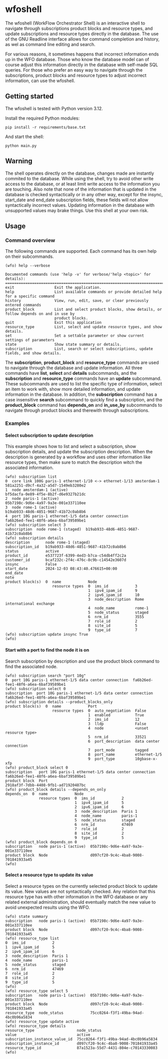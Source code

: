 # wfoshell

The wfoshell (WorkFlow Orchestrator Shell) is an interactive shell to navigate
through subscriptions product blocks and resource types, and update
subscriptions and resource types directly in the database. The use of the GNU
Readline interface allows for command completion and history, as wel as command
line editing and search.

For various reasons, it sometimes happens that incorrect information ends up in
the WFO database. Those who know the database model can of course adjust this
information directly in the database with self-made SQL queries. For those who
prefer an easy way to navigate through the subscriptions, product blocks and
resource types to adjust incorrect information, can use the wfoshell.

## Getting started

The wfoshell is tested with Python version 3.12.

Install the required Python modules:

```shell
pip install -r requirements/base.txt
```

And start the shell:

```shell
python main.py
```

## Warning

The shell operates directly on the database, changes made are instantly
commited to the database. While using the shell, try to avoid other write
access to the database, or at least limit write access to the information you
are touching. Also note that none of the information that is updated in the
database is checked syntactically or in any other way, except for the insync,
start_date and end_date subscription fields, these fields will not allow
syntactically incorrect values.  Updating information in the database with
unsupported values may brake things. Use this shell at your own risk.

## Usage

### Command overview

The following commands are supported. Each command has its own help on their
subcommands.

```text
(wfo) help --verbose

Documented commands (use 'help -v' for verbose/'help <topic>' for details):
======================================================================================================
exit                  Exit the application.
help                  List available commands or provide detailed help for a specific command
history               View, run, edit, save, or clear previously entered commands
product_block         List and select product blocks, show details, or follow depends on and in use by
                      product blocks.
quit                  Exit this application
resource_type         List, select and update resource types, and show details.
set                   Set a settable parameter or show current settings of parameters
state                 Show state summary or details.
subscription          List, search or select subscriptions, update fields, and show details.
```

The **subscription**, **product_block** and **resource_type** commands are used
to navigate through the database and update information. All three commands
have **list**, **select** and **details** subcommands, and the **subscription**
and **resource_type** commands have an **update** subcommand. These subcommands
are used to list the specific type of information, select an item to work with,
show more detailed information, and update information in the database. In
addition, the **subscription** command has a case insensitive **search**
subcommand to quickly find a subscription, and the **product_block** command
has **depends_on** and **in_use_by** subcommands to navigate through product
blocks and therewith through subscriptions.

### Examples

#### Select subscription to update description

This example shows how to list and select a subscription, show subscription
details, and update the subscription description. When the description is
generated by a workflow and uses other information like resource types, then
make sure to match the description witch the associated information.

```text
(wfo) subscription list
0  core link 100G paris-1 ethernet-1/10 <-> ethernet-1/13 amsterdam-1  581a2251-d9cf-4a32-a5d7-1549eb3280e2
1  node amsterdam-1 (active)                                           bf5dacfa-0e89-4f5e-8b2f-d6e9327b21dc
2  node paris-1 (active)                                               05b7198c-9d6e-4a97-9a3e-001e337110ee
3  node rome-1 (active)                                                b19ab933-48d6-4851-9687-41b72c0ab8b6
4  port 10G paris-1 ethernet-1/5 data center connection                fa6b26ed-fee1-48f6-a6ea-6baf39589be1
(wfo) subscription select 3
subscription  node rome-1 (staged)  b19ab933-48d6-4851-9687-41b72c0ab8b6
(wfo) subscription details
description       node rome-1 (staged)
subscription_id   b19ab933-48d6-4851-9687-41b72c0ab8b6
status            active
product_id        e537723f-6399-4ed3-b7ca-c54db4ff2c2a
customer_id       bcaf232c-2f4c-476c-8c9b-c14542e3607d
insync            False
start_date        2024-12-03 08:43:40.476615+00:00
end_date
note
product block(s)  0  name            Node
                     resource types  0  ims_id            3
                                     1  ipv4_ipam_id      9
                                     2  ipv6_ipam_id      10
                                     3  node_description  Rome international exchange
                                     4  node_name         rome-1
                                     5  node_status       staged
                                     6  nrm_id            3555
                                     7  role_id           2
                                     8  site_id           5
                                     9  type_id           7
(wfo) subscription update insync True
(wfo)
```

#### Start with a port to find the node it is on

Search subscription by description and use the product block command to find
the associated node.

```text
(wfo) subscription search "port 10g"
0  port 10G paris-1 ethernet-1/5 data center connection  fa6b26ed-fee1-48f6-a6ea-6baf39589be1
(wfo) subscription select 0
subscription  port 10G paris-1 ethernet-1/5 data center connection  fa6b26ed-fee1-48f6-a6ea-6baf39589be1
(wfo) subscription details --product_blocks_only
product block(s)  0  name            Port
                     resource types  0  auto_negotiation  False
                                     1  enabled           True
                                     2  ims_id            12
                                     3  lldp              False
                                     4  node              <unset resource type>
                                     5  nrm_id            33521
                                     6  port_description  data center connection
                                     7  port_mode         tagged
                                     8  port_name         ethernet-1/5
                                     9  port_type         10gbase-x-xfp
(wfo) product_block select 0
subscription   port 10G paris-1 ethernet-1/5 data center connection  fa6b26ed-fee1-48f6-a6ea-6baf39589be1
product block  Port                                                  2918af3f-7dbb-4408-9fb1-ad71920487bc
(wfo) product_block details --depends_on_only
depends_on  0  name            Node
               resource types  0  ims_id            2
                               1  ipv4_ipam_id      5
                               2  ipv6_ipam_id      6
                               3  node_description  Paris 1
                               4  node_name         paris-1
                               5  node_status       staged
                               6  nrm_id            47469
                               7  role_id           2
                               8  site_id           2
                               9  type_id           5
(wfo) product_block depends_on 0
subscription   node paris-1 (active)  05b7198c-9d6e-4a97-9a3e-001e337110ee
product block  Node                   d097cf20-9c4c-4ba8-9008-701841933a45
(wfo)
```

#### Select a resource type to update its value

Select a resource types on the currently selected product block to update its
value.  New values are not syntactically checked. Any relation that this
resource type has with other information in the WFO database or any related
external administration, should eventually match the new value to avoid
unexpected results using the WFO.

```text
(wfo) state summary
subscription   node paris-1 (active)  05b7198c-9d6e-4a97-9a3e-001e337110ee
product block  Node                   d097cf20-9c4c-4ba8-9008-701841933a45
(wfo) resource_type list
0  ims_id            2
1  ipv4_ipam_id      5
2  ipv6_ipam_id      6
3  node_description  Paris 1
4  node_name         paris-1
5  node_status       staged
6  nrm_id            47469
7  role_id           2
8  site_id           2
9  type_id           5
(wfo)
(wfo) resource_type select 5
subscription   node paris-1 (active)  05b7198c-9d6e-4a97-9a3e-001e337110ee
product block  Node                   d097cf20-9c4c-4ba8-9008-701841933a45
resource_type  node_status            75cc0264-f3f1-49ba-94ad-4bc0b96a5834
(wfo) resource_type update active
(wfo) resource_type details
resource_type                   node_status
value                           active
subscription_instance_value_id  75cc0264-f3f1-49ba-94ad-4bc0b96a5834
subscription_instance_id        d097cf20-9c4c-4ba8-9008-701841933a45
resource_type_id                87a1523a-55d7-4431-804e-c70143330083
(wfo)
```
